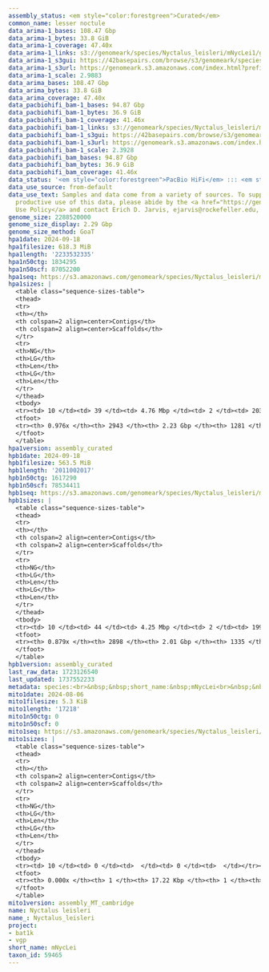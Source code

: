 ```yaml
---
assembly_status: <em style="color:forestgreen">Curated</em>
common_name: lesser noctule
data_arima-1_bases: 108.47 Gbp
data_arima-1_bytes: 33.8 GiB
data_arima-1_coverage: 47.40x
data_arima-1_links: s3://genomeark/species/Nyctalus_leisleri/mNycLei1/genomic_data/arima/<br>
data_arima-1_s3gui: https://42basepairs.com/browse/s3/genomeark/species/Nyctalus_leisleri/mNycLei1/genomic_data/arima/
data_arima-1_s3url: https://genomeark.s3.amazonaws.com/index.html?prefix=species/Nyctalus_leisleri/mNycLei1/genomic_data/arima/
data_arima-1_scale: 2.9883
data_arima_bases: 108.47 Gbp
data_arima_bytes: 33.8 GiB
data_arima_coverage: 47.40x
data_pacbiohifi_bam-1_bases: 94.87 Gbp
data_pacbiohifi_bam-1_bytes: 36.9 GiB
data_pacbiohifi_bam-1_coverage: 41.46x
data_pacbiohifi_bam-1_links: s3://genomeark/species/Nyctalus_leisleri/mNycLei1/genomic_data/pacbio_hifi/<br>
data_pacbiohifi_bam-1_s3gui: https://42basepairs.com/browse/s3/genomeark/species/Nyctalus_leisleri/mNycLei1/genomic_data/pacbio_hifi/
data_pacbiohifi_bam-1_s3url: https://genomeark.s3.amazonaws.com/index.html?prefix=species/Nyctalus_leisleri/mNycLei1/genomic_data/pacbio_hifi/
data_pacbiohifi_bam-1_scale: 2.3928
data_pacbiohifi_bam_bases: 94.87 Gbp
data_pacbiohifi_bam_bytes: 36.9 GiB
data_pacbiohifi_bam_coverage: 41.46x
data_status: '<em style="color:forestgreen">PacBio HiFi</em> ::: <em style="color:forestgreen">Arima</em>'
data_use_source: from-default
data_use_text: Samples and data come from a variety of sources. To support fair and
  productive use of this data, please abide by the <a href="https://genome10k.soe.ucsc.edu/data-use-policies/">Data
  Use Policy</a> and contact Erich D. Jarvis, ejarvis@rockefeller.edu, with any questions.
genome_size: 2288520000
genome_size_display: 2.29 Gbp
genome_size_method: GoaT
hpa1date: 2024-09-18
hpa1filesize: 618.3 MiB
hpa1length: '2233532335'
hpa1n50ctg: 1834295
hpa1n50scf: 87052200
hpa1seq: https://s3.amazonaws.com/genomeark/species/Nyctalus_leisleri/mNycLei1/assembly_curated/mNycLei1.hap1.cur.20240918.fasta.gz
hpa1sizes: |
  <table class="sequence-sizes-table">
  <thead>
  <tr>
  <th></th>
  <th colspan=2 align=center>Contigs</th>
  <th colspan=2 align=center>Scaffolds</th>
  </tr>
  <tr>
  <th>NG</th>
  <th>LG</th>
  <th>Len</th>
  <th>LG</th>
  <th>Len</th>
  </tr>
  </thead>
  <tbody>
  <tr><td> 10 </td><td> 39 </td><td> 4.76 Mbp </td><td> 2 </td><td> 203.84 Mbp </td></tr><tr><td> 20 </td><td> 95 </td><td> 3.63 Mbp </td><td> 3 </td><td> 200.95 Mbp </td></tr><tr><td> 30 </td><td> 167 </td><td> 2.75 Mbp </td><td> 4 </td><td> 111.20 Mbp </td></tr><tr><td> 40 </td><td> 258 </td><td> 2.29 Mbp </td><td> 6 </td><td> 101.58 Mbp </td></tr><tr style="background-color:#cccccc;"><td> 50 </td><td> 370 </td><td style="background-color:#88ff88;"> 1.83 Mbp </td><td> 9 </td><td style="background-color:#88ff88;"> 87.05 Mbp </td></tr><tr><td> 60 </td><td> 514 </td><td> 1.38 Mbp </td><td> 11 </td><td> 79.18 Mbp </td></tr><tr><td> 70 </td><td> 705 </td><td> 1.03 Mbp </td><td> 15 </td><td> 57.96 Mbp </td></tr><tr><td> 80 </td><td> 973 </td><td> 0.70 Mbp </td><td> 19 </td><td> 43.91 Mbp </td></tr><tr><td> 90 </td><td> 1433 </td><td> 338.19 Kbp </td><td> 97 </td><td> 0.83 Mbp </td></tr><tr><td> 100 </td><td> 0 </td><td>  </td><td> 0 </td><td>  </td></tr></tbody>
  <tfoot>
  <tr><th> 0.976x </th><th> 2943 </th><th> 2.23 Gbp </th><th> 1281 </th><th> 2.23 Gbp </th></tr>
  </tfoot>
  </table>
hpa1version: assembly_curated
hpb1date: 2024-09-18
hpb1filesize: 563.5 MiB
hpb1length: '2011002017'
hpb1n50ctg: 1617290
hpb1n50scf: 78534411
hpb1seq: https://s3.amazonaws.com/genomeark/species/Nyctalus_leisleri/mNycLei1/assembly_curated/mNycLei1.hap2.cur.20240918.fasta.gz
hpb1sizes: |
  <table class="sequence-sizes-table">
  <thead>
  <tr>
  <th></th>
  <th colspan=2 align=center>Contigs</th>
  <th colspan=2 align=center>Scaffolds</th>
  </tr>
  <tr>
  <th>NG</th>
  <th>LG</th>
  <th>Len</th>
  <th>LG</th>
  <th>Len</th>
  </tr>
  </thead>
  <tbody>
  <tr><td> 10 </td><td> 44 </td><td> 4.25 Mbp </td><td> 2 </td><td> 199.57 Mbp </td></tr><tr><td> 20 </td><td> 104 </td><td> 3.38 Mbp </td><td> 3 </td><td> 199.42 Mbp </td></tr><tr><td> 30 </td><td> 182 </td><td> 2.65 Mbp </td><td> 4 </td><td> 110.24 Mbp </td></tr><tr><td> 40 </td><td> 280 </td><td> 2.05 Mbp </td><td> 6 </td><td> 89.25 Mbp </td></tr><tr style="background-color:#cccccc;"><td> 50 </td><td> 407 </td><td style="background-color:#88ff88;"> 1.62 Mbp </td><td> 9 </td><td style="background-color:#88ff88;"> 78.53 Mbp </td></tr><tr><td> 60 </td><td> 579 </td><td> 1.13 Mbp </td><td> 12 </td><td> 62.81 Mbp </td></tr><tr><td> 70 </td><td> 821 </td><td> 0.78 Mbp </td><td> 16 </td><td> 52.10 Mbp </td></tr><tr><td> 80 </td><td> 1226 </td><td> 380.40 Kbp </td><td> 50 </td><td> 1.36 Mbp </td></tr><tr><td> 90 </td><td> 0 </td><td>  </td><td> 0 </td><td>  </td></tr><tr><td> 100 </td><td> 0 </td><td>  </td><td> 0 </td><td>  </td></tr></tbody>
  <tfoot>
  <tr><th> 0.879x </th><th> 2898 </th><th> 2.01 Gbp </th><th> 1335 </th><th> 2.01 Gbp </th></tr>
  </tfoot>
  </table>
hpb1version: assembly_curated
last_raw_data: 1723126540
last_updated: 1737552233
metadata: species:<br>&nbsp;&nbsp;short_name:&nbsp;mNycLei<br>&nbsp;&nbsp;name:&nbsp;Nyctalus&nbsp;leisleri<br>&nbsp;&nbsp;taxon_id:&nbsp;59465<br>&nbsp;&nbsp;common_name:&nbsp;lesser&nbsp;noctule<br>&nbsp;&nbsp;order:<br>&nbsp;&nbsp;&nbsp;&nbsp;name:&nbsp;Chiroptera<br>&nbsp;&nbsp;family:<br>&nbsp;&nbsp;&nbsp;&nbsp;name:&nbsp;Vespertilionidae<br>&nbsp;&nbsp;individuals:<br>&nbsp;&nbsp;&nbsp;&nbsp;-&nbsp;short_name:&nbsp;mNycLei1<br>&nbsp;&nbsp;&nbsp;&nbsp;&nbsp;&nbsp;biosample_id:&nbsp;SAMEA114250308<br>&nbsp;&nbsp;&nbsp;&nbsp;&nbsp;&nbsp;sex:&nbsp;male<br>&nbsp;&nbsp;genome_size:&nbsp;2288520000<br>&nbsp;&nbsp;genome_size_method:&nbsp;GoaT<br>&nbsp;&nbsp;project:&nbsp;[&nbsp;bat1k,&nbsp;vgp&nbsp;]<br>
mito1date: 2024-08-06
mito1filesize: 5.3 KiB
mito1length: '17218'
mito1n50ctg: 0
mito1n50scf: 0
mito1seq: https://s3.amazonaws.com/genomeark/species/Nyctalus_leisleri/mNycLei1/assembly_MT_cambridge/mNycLei1.MT.20240806.fasta.gz
mito1sizes: |
  <table class="sequence-sizes-table">
  <thead>
  <tr>
  <th></th>
  <th colspan=2 align=center>Contigs</th>
  <th colspan=2 align=center>Scaffolds</th>
  </tr>
  <tr>
  <th>NG</th>
  <th>LG</th>
  <th>Len</th>
  <th>LG</th>
  <th>Len</th>
  </tr>
  </thead>
  <tbody>
  <tr><td> 10 </td><td> 0 </td><td>  </td><td> 0 </td><td>  </td></tr><tr><td> 20 </td><td> 0 </td><td>  </td><td> 0 </td><td>  </td></tr><tr><td> 30 </td><td> 0 </td><td>  </td><td> 0 </td><td>  </td></tr><tr><td> 40 </td><td> 0 </td><td>  </td><td> 0 </td><td>  </td></tr><tr style="background-color:#cccccc;"><td> 50 </td><td> 0 </td><td style="background-color:#ff8888;">  </td><td> 0 </td><td style="background-color:#ff8888;">  </td></tr><tr><td> 60 </td><td> 0 </td><td>  </td><td> 0 </td><td>  </td></tr><tr><td> 70 </td><td> 0 </td><td>  </td><td> 0 </td><td>  </td></tr><tr><td> 80 </td><td> 0 </td><td>  </td><td> 0 </td><td>  </td></tr><tr><td> 90 </td><td> 0 </td><td>  </td><td> 0 </td><td>  </td></tr><tr><td> 100 </td><td> 0 </td><td>  </td><td> 0 </td><td>  </td></tr></tbody>
  <tfoot>
  <tr><th> 0.000x </th><th> 1 </th><th> 17.22 Kbp </th><th> 1 </th><th> 17.22 Kbp </th></tr>
  </tfoot>
  </table>
mito1version: assembly_MT_cambridge
name: Nyctalus leisleri
name_: Nyctalus_leisleri
project:
- bat1k
- vgp
short_name: mNycLei
taxon_id: 59465
---
```

